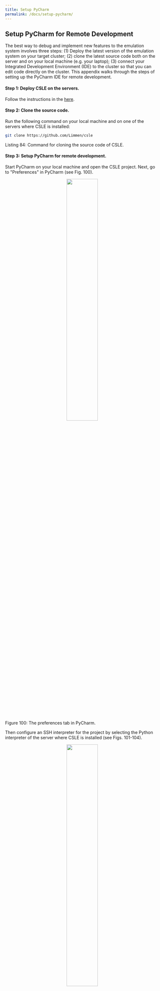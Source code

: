 ```yaml
---
title: Setup PyCharm
permalink: /docs/setup-pycharm/
---
```


## Setup PyCharm for Remote Development

The best way to debug and implement new features to the emulation system involves three steps: 
(1) Deploy the latest version of the emulation system on your target cluster; 
(2) clone the latest source code both on the server and on your local machine (e.g. your laptop); 
(3) connect your Integrated Development Environment (IDE) to the cluster so that you can edit code directly on the cluster. 
This appendix walks through the steps of setting up the PyCharm IDE for remote development.

#### Step 1: Deploy CSLE on the servers.

Follow the instructions in the <a href="./installing">here</a>.

#### Step 2: Clone the source code.

Run the following command on your local machine and on one of the servers where CSLE is installed:

```bash
git clone https://github.com/Limmen/csle
```
<p class="captionFig">
Listing 84: Command for cloning the source code of CSLE.
</p>

#### Step 3: Setup PyCharm for remote development.

Start PyCharm on your local machine and open the CSLE project. Next, go to "Preferences" in PyCharm (see Fig. 100).

<p align="center">
<img src="./../../img/pycharm_1.png" width="45%">
<p class="captionFig">
Figure 100: The preferences tab in PyCharm.
</p>
</p>

Then configure an SSH interpreter for the project by selecting the Python interpreter of the server where 
CSLE is installed (see Figs. 101-104).

<p align="center">
<img src="./../../img/pycharm_2.png" width="45%">
<p class="captionFig">
Figure 101: Configuration of a remote SSH Python interpreter in PyCharm (1/4).
</p>
</p>

<p align="center">
<img src="./../../img/pycharm_3.png" width="45%">
<p class="captionFig">
Figure 102: Configuration of a remote SSH Python interpreter in PyCharm (2/4).
</p>
</p>

<p align="center">
<img src="./../../img/pycharm_4.png" width="45%">
<p class="captionFig">
Figure 103: Configuration of a remote SSH Python interpreter in PyCharm (3/4).
</p>
</p>

<p align="center">
<img src="./../../img/pycharm_5.png" width="45%">
<p class="captionFig">
Figure 104: Configuration of a remote SSH Python interpreter in PyCharm (4/4).
</p>
</p>

To test that the remote SSH interpreter is working correctly and that the files are synchronized between the 
remote server and your local machine you can try to add a line of code in the IDE and verify that it also shows up 
on the server. You can also test the setup by running an example script in the `examples` folder.